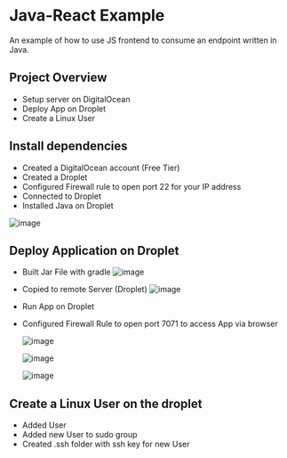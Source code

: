 # Java-React Example

An example of how to use JS frontend to consume an endpoint written in Java.

## **Project Overview**
- Setup server on DigitalOcean
- Deploy App on Droplet
- Create a Linux User

## **Install dependencies**
- Created a DigitalOcean account (Free Tier)
- Created a Droplet
- Configured Firewall rule to open port 22 for your IP address
- Connected to Droplet
- Installed Java on Droplet

 ![image](https://github.com/user-attachments/assets/aa05e266-25e8-4465-a842-4c2a18505278)


## **Deploy Application on Droplet**
- Built Jar File with gradle
 ![image](https://github.com/user-attachments/assets/b49b06b4-17ba-4a14-8848-1be5ae490488)

- Copied to remote Server (Droplet)
 ![image](https://github.com/user-attachments/assets/16b02d42-6d8e-47ce-9497-a277df6f5e9c)

- Run App on Droplet
- Configured Firewall Rule to open port 7071 to access App via browser
  
  ![image](https://github.com/user-attachments/assets/c9192650-dc4d-4ec7-bbf6-c4b3cda4149c)

  ![image](https://github.com/user-attachments/assets/a40ba18e-abde-4d85-bcd8-7ef33039a7e3)


  ![image](https://github.com/user-attachments/assets/291c4d69-33aa-47dc-99cf-3d1d2238f022)





## **Create a Linux User on the droplet**
- Added User
- Added new User to sudo group
- Created .ssh folder with ssh key for new User


 
